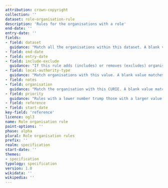 ```yaml
---
attribution: crown-copyright
collection: ''
dataset: role-organisation-rule
description: 'Rules for the organisations with a role'
end-date: ''
entry-date: ''
fields:
- field: dataset
  guidance: "Match all the organisations within this dataset. A blank value matches any organisation."
- field: end-date
- field: entry-date
- field: include-exclude
  guidance: "If this rule adds (includes) or removes (excludes) organisations from this rule."
- field: local-authority-type
  guidance: "Match organisations with this value. A blank value matches any organisation."
- field: notes
- field: organisation
  guidance: "Match the organisation with this CURIE. A blank value matches any organisation."
- field: priority
  guidance: "Rules with a lower number trump those with a larger value."
- field: reference
- field: start-date
key-field: 'reference'
licence: ogl3
name: Role organisation rule
paint-options: ''
phase: alpha
plural: Role organisation rules
prefix: ''
realm: specification
start-date: ''
themes:
- specification
typology: specification
version: 1.0
wikidata: ''
wikipedia: ''
---
```

